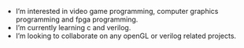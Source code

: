 - I’m interested in video game programming, computer graphics programming and fpga programming.
- I’m currently learning c and verilog.
- I’m looking to collaborate on any openGL or verilog related projects.

<!---
Fireinthesky1/Fireinthesky1 is a ✨ special ✨ repository because its `README.md` (this file) appears on your GitHub profile.
You can click the Preview link to take a look at your changes.
--->
